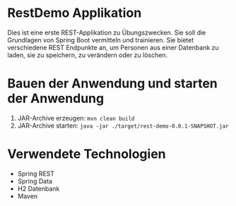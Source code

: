 # RestDemo Applikation
Dies ist eine erste REST-Applikation zu Übungszwecken. 
Sie soll die Grundlagen von Spring Boot vermitteln und trainieren.
Sie bietet verschiedene REST Endpunkte an, um Personen aus einer Datenbank zu laden, sie zu speichern, zu verändern oder zu löschen. 

# Bauen der Anwendung und starten der Anwendung
1. JAR-Archive erzeugen: `mvn clean build`
2. JAR-Archive starten: `java -jar ./target/rest-demo-0.0.1-SNAPSHOT.jar`

# Verwendete Technologien
- Spring REST
- Spring Data
- H2 Datenbank
- Maven